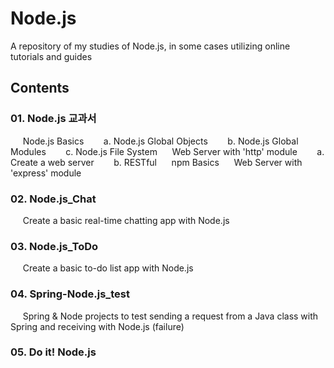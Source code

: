 # Node.js
A repository of my studies of Node.js, in some cases utilizing online tutorials and guides <br>

## Contents
### 01. Node.js 교과서
&nbsp;&nbsp;&nbsp;&nbsp; Node.js Basics
&nbsp;&nbsp;&nbsp;&nbsp;&nbsp;&nbsp; a. Node.js Global Objects
&nbsp;&nbsp;&nbsp;&nbsp;&nbsp;&nbsp; b. Node.js Global Modules
&nbsp;&nbsp;&nbsp;&nbsp;&nbsp;&nbsp; c. Node.js File System
&nbsp;&nbsp;&nbsp;&nbsp; Web Server with 'http' module
&nbsp;&nbsp;&nbsp;&nbsp;&nbsp;&nbsp; a. Create a web server
&nbsp;&nbsp;&nbsp;&nbsp;&nbsp;&nbsp; b. RESTful
&nbsp;&nbsp;&nbsp;&nbsp; npm Basics
&nbsp;&nbsp;&nbsp;&nbsp; Web Server with 'express' module
### 02. Node.js_Chat
&nbsp;&nbsp;&nbsp;&nbsp; Create a basic real-time chatting app with Node.js
### 03. Node.js_ToDo
&nbsp;&nbsp;&nbsp;&nbsp; Create a basic to-do list app with Node.js
### 04. Spring-Node.js_test
&nbsp;&nbsp;&nbsp;&nbsp; Spring & Node projects to test sending a request from a Java class with Spring and receiving with Node.js (failure)
### 05. Do it! Node.js
